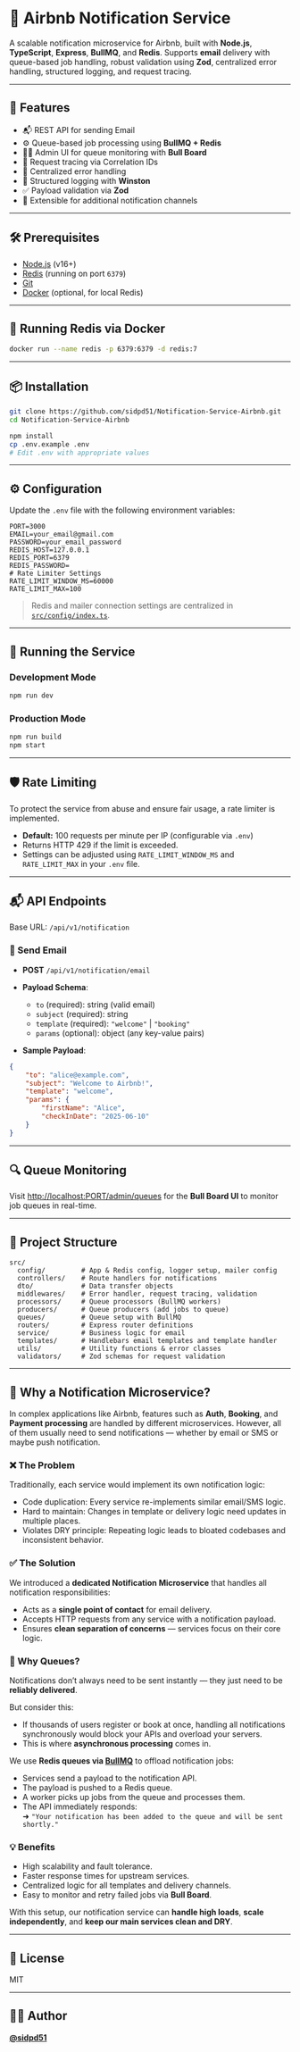 # 📢 Airbnb Notification Service

A scalable notification microservice for Airbnb, built with **Node.js**, **TypeScript**, **Express**, **BullMQ**, and **Redis**. Supports **email** delivery with queue-based job handling, robust validation using **Zod**, centralized error handling, structured logging, and request tracing.

---

## 🚀 Features

-   📬 REST API for sending Email
-   ⚙️ Queue-based job processing using **BullMQ + Redis**
-   🧑‍💼 Admin UI for queue monitoring with **Bull Board**
-   🧵 Request tracing via Correlation IDs
-   🛑 Centralized error handling
-   🧾 Structured logging with **Winston**
-   ✅ Payload validation via **Zod**
-   🔌 Extensible for additional notification channels

---

## 🛠️ Prerequisites

-   [Node.js](https://nodejs.org/) (v16+)
-   [Redis](https://redis.io/) (running on port `6379`)
-   [Git](https://git-scm.com/)
-   [Docker](https://www.docker.com/) (optional, for local Redis)

---

## 🐳 Running Redis via Docker

```bash
docker run --name redis -p 6379:6379 -d redis:7
```

---

## 📦 Installation

```bash
git clone https://github.com/sidpd51/Notification-Service-Airbnb.git
cd Notification-Service-Airbnb

npm install
cp .env.example .env
# Edit .env with appropriate values
```

---

## ⚙️ Configuration

Update the `.env` file with the following environment variables:

```env
PORT=3000
EMAIL=your_email@gmail.com
PASSWORD=your_email_password
REDIS_HOST=127.0.0.1
REDIS_PORT=6379
REDIS_PASSWORD=
# Rate Limiter Settings
RATE_LIMIT_WINDOW_MS=60000
RATE_LIMIT_MAX=100
```

> Redis and mailer connection settings are centralized in [`src/config/index.ts`](src/config/index.ts).

---

## 🏃 Running the Service

### Development Mode

```bash
npm run dev
```

### Production Mode

```bash
npm run build
npm start
```

---

## 🛡️ Rate Limiting

To protect the service from abuse and ensure fair usage, a rate limiter is implemented.

-   **Default:** 100 requests per minute per IP (configurable via `.env`)
-   Returns HTTP 429 if the limit is exceeded.
-   Settings can be adjusted using `RATE_LIMIT_WINDOW_MS` and `RATE_LIMIT_MAX` in your `.env` file.

---

## 📬 API Endpoints

Base URL: `/api/v1/notification`

### 📧 Send Email

-   **POST** `/api/v1/notification/email`
-   **Payload Schema**:

    -   `to` (required): string (valid email)
    -   `subject` (required): string
    -   `template` (required): `"welcome"` | `"booking"`
    -   `params` (optional): object (any key-value pairs)

-   **Sample Payload**:

```json
{
	"to": "alice@example.com",
	"subject": "Welcome to Airbnb!",
	"template": "welcome",
	"params": {
		"firstName": "Alice",
		"checkInDate": "2025-06-10"
	}
}
```

---

## 🔍 Queue Monitoring

Visit [http://localhost:PORT/admin/queues](http://localhost:PORT/admin/queues) for the **Bull Board UI** to monitor job queues in real-time.

---

## 📂 Project Structure

```
src/
  config/         # App & Redis config, logger setup, mailer config
  controllers/    # Route handlers for notifications
  dto/            # Data transfer objects
  middlewares/    # Error handler, request tracing, validation
  processors/     # Queue processors (BullMQ workers)
  producers/      # Queue producers (add jobs to queue)
  queues/         # Queue setup with BullMQ
  routers/        # Express router definitions
  service/        # Business logic for email
  templates/      # Handlebars email templates and template handler
  utils/          # Utility functions & error classes
  validators/     # Zod schemas for request validation
```

---

## 🧠 Why a Notification Microservice?

In complex applications like Airbnb, features such as **Auth**, **Booking**, and **Payment processing** are handled by different microservices. However, all of them usually need to send notifications — whether by email or SMS or maybe push notification.

### ❌ The Problem

Traditionally, each service would implement its own notification logic:

-   Code duplication: Every service re-implements similar email/SMS logic.
-   Hard to maintain: Changes in template or delivery logic need updates in multiple places.
-   Violates DRY principle: Repeating logic leads to bloated codebases and inconsistent behavior.

### ✅ The Solution

We introduced a **dedicated Notification Microservice** that handles all notification responsibilities:

-   Acts as a **single point of contact** for email delivery.
-   Accepts HTTP requests from any service with a notification payload.
-   Ensures **clean separation of concerns** — services focus on their core logic.

### 🚀 Why Queues?

Notifications don’t always need to be sent instantly — they just need to be **reliably delivered**.

But consider this:

-   If thousands of users register or book at once, handling all notifications synchronously would block your APIs and overload your servers.
-   This is where **asynchronous processing** comes in.

We use **Redis queues via [BullMQ](https://docs.bullmq.io/)** to offload notification jobs:

-   Services send a payload to the notification API.
-   The payload is pushed to a Redis queue.
-   A worker picks up jobs from the queue and processes them.
-   The API immediately responds:  
    ➜ `"Your notification has been added to the queue and will be sent shortly."`

### 💡 Benefits

-   High scalability and fault tolerance.
-   Faster response times for upstream services.
-   Centralized logic for all templates and delivery channels.
-   Easy to monitor and retry failed jobs via **Bull Board**.

With this setup, our notification service can **handle high loads**, **scale independently**, and **keep our main services clean and DRY**.

---

## 📝 License

MIT

---

## 👨‍💻 Author

**[@sidpd51](https://github.com/sidpd51)**
